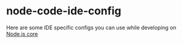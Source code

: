 # node-code-ide-config
<!-- Rename it based on the decision taken in https://github.com/nodejs/node-vscode-config/issues/1 -->
Here are some IDE specific configs you can use while developing on [Node.js core](https://github.com/nodejs/node)